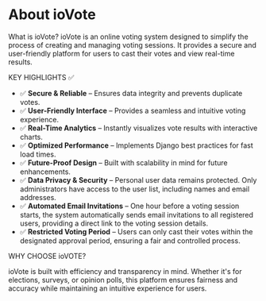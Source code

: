 <div class="pdf-header"></div>

# About ioVote

What is ioVote?
ioVote is an online voting system designed to simplify the process of creating and managing voting sessions. It provides a secure and user-friendly platform for users to cast their votes and view real-time results.

KEY HIGHLIGHTS ✅

<ul>
  <li>✅ <strong>Secure & Reliable</strong> – Ensures data integrity and prevents duplicate votes.</li>
  <li>✅ <strong>User-Friendly Interface</strong> – Provides a seamless and intuitive voting experience.</li>
  <li>✅ <strong>Real-Time Analytics</strong> – Instantly visualizes vote results with interactive charts.</li>
  <li>✅ <strong>Optimized Performance</strong> – Implements Django best practices for fast load times.</li>
  <li>✅ <strong>Future-Proof Design</strong> – Built with scalability in mind for future enhancements.</li>
  <li>✅ <strong>Data Privacy & Security</strong> – Personal user data remains protected. Only administrators have access to the user list, including names and email addresses.</li>
  <li>✅ <strong>Automated Email Invitations</strong> – One hour before a voting session starts, the system automatically sends email invitations to all registered users, providing a direct link to the voting session details.</li>
  <li>✅ <strong>Restricted Voting Period</strong> – Users can only cast their votes within the designated approval period, ensuring a fair and controlled process.</li>
</ul>

WHY CHOOSE ioVOTE?

ioVote is built with efficiency and transparency in mind. Whether it's for elections, surveys, or opinion polls, this platform ensures fairness and accuracy while maintaining an intuitive experience for users.

